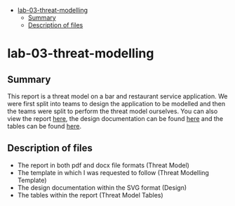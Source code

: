 - [lab-03-threat-modelling](#lab-03-threat-modelling)
  - [Summary](#summary)
  - [Description of files](#description-of-files)

# lab-03-threat-modelling

## Summary

This report is a threat model on a bar and restaurant service application. We were first split into teams to design the application to be modelled and then the teams were split to perform the threat model ourselves. You can also view the report [here](https://docs.google.com/document/d/1Kv2V4cniK5j9EY0oADmO-JgHj1cZTYxv/edit?usp=sharing&ouid=103168906336398527104&rtpof=true&sd=true), the design documentation can be found [here](https://drive.google.com/file/d/1Kxxc-lUXk5XfgPHh1lWnwHDoUD1ALj6W/view?usp=sharing) and the tables can be found [here](https://docs.google.com/spreadsheets/d/1-H06wgLXDB1I2uyD0AeSE481VZ9-zzPO8aWD_co9KOE/edit?usp=sharing).

## Description of files

- The report in both pdf and docx file formats (Threat Model)
- The template in which I was requested to follow (Threat Modelling Template)
- The design documentation within the SVG format (Design)
- The tables within the report (Threat Model Tables)
